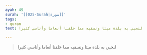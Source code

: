 ```yaml
---
ayah: 49
surah: '[[025-Surah|سورة]]'
tags:
- quran
text: لنحيي به بلدة ميتا ونسقيه مما خلقنا أنعاما وأناسي كثيرا

---
```

> لنحيي به بلدة ميتا ونسقيه مما خلقنا أنعاما وأناسي كثيرا
